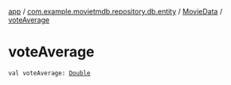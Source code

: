 [app](../../index.md) / [com.example.movietmdb.repository.db.entity](../index.md) / [MovieData](index.md) / [voteAverage](./vote-average.md)

# voteAverage

`val voteAverage: `[`Double`](https://kotlinlang.org/api/latest/jvm/stdlib/kotlin/-double/index.html)